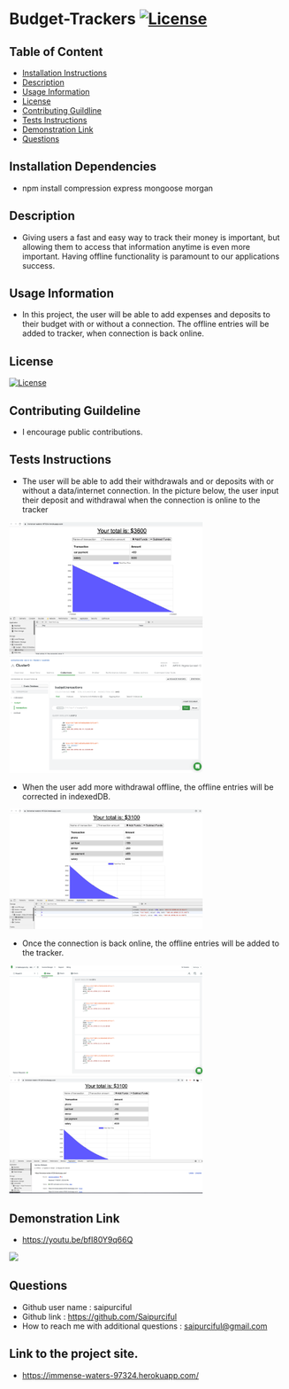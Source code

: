 # Budget-Trackers  [![License](https://img.shields.io/badge/License-MIT%201.0-lightblue.svg)](https://www.boost.org/LICENSE_1_0.txt)


## Table of Content

* [Installation Instructions](#Installation-Instruction)
* [Description](#Description )
* [Usage Information](#Usage-Information)
* [License](#License)
* [Contributing Guildline](#Contributing-Guildline)
* [Tests Instructions](#Tests-Instructions)
* [Demonstration Link](#Demonstration-Link)
* [Questions](#Questions)



## Installation Dependencies
* npm install compression express mongoose morgan

## Description
* Giving users a fast and easy way to track their money is important, but allowing them to access that information anytime is even more important. Having offline functionality is paramount to our applications success.


## Usage Information
* In this project, the user will be able to add expenses and deposits to their budget with or without a connection. The offline entries will be added to tracker,  when connection is back online.


## License
[![License](https://img.shields.io/badge/License-MIT%201.0-lightblue.svg)](https://www.boost.org/LICENSE_1_0.txt)

## Contributing Guildeline
* I encourage public contributions.


## Tests Instructions
* The user will be able to add their withdrawals and or deposits with or without a data/internet connection. In the picture below, the user input their deposit and withdrawal when the connection is online to the tracker  <br>

<img src="pictures/1.png" style="width: 350px;"><br>
<img src="pictures/2.png" style="width: 350px;"><br>


* When the user add more withdrawal offline, the offline entries will be corrected in indexedDB.<br>

<img src="pictures/3.png" style="width: 350px;"><br>


* Once the connection is back online, the offline entries will be added to the tracker.<br>

<img src="pictures/4.png" style="width: 350px;"><br>
<img src="pictures/5.png" style="width: 350px;"><br>


## Demonstration Link
* https://youtu.be/bfI80Y9q66Q

 ![](https://media.giphy.com/media/ZgrCD1Syo2I9xVPcd7/giphy.gif)




## Questions

  * Github user name :   saipurciful
  * Github link : https://github.com/Saipurciful
  * How to reach me with additional questions : <saipurciful@gmail.com>

## Link to the project site. 


* https://immense-waters-97324.herokuapp.com/
